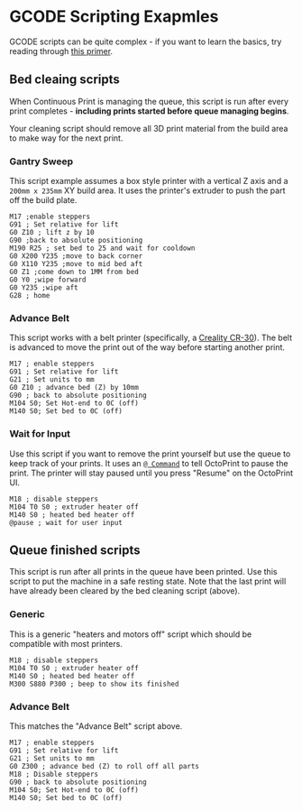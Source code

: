 # GCODE Scripting Exapmles

GCODE scripts can be quite complex - if you want to learn the basics, try reading through [this primer](https://www.simplify3d.com/support/articles/3d-printing-gcode-tutorial/).

## Bed cleaing scripts

When Continuous Print is managing the queue, this script is run after every print completes - **including prints started before queue managing begins**. 

Your cleaning script should remove all 3D print material from the build area to make way for the next print.

### Gantry Sweep

This script example assumes a box style printer with a vertical Z axis and a `200mm x 235mm` XY build area. It uses the printer's extruder to
push the part off the build plate.

```
M17 ;enable steppers
G91 ; Set relative for lift
G0 Z10 ; lift z by 10
G90 ;back to absolute positioning
M190 R25 ; set bed to 25 and wait for cooldown
G0 X200 Y235 ;move to back corner
G0 X110 Y235 ;move to mid bed aft
G0 Z1 ;come down to 1MM from bed
G0 Y0 ;wipe forward
G0 Y235 ;wipe aft
G28 ; home
```

### Advance Belt

This script works with a belt printer (specifically, a [Creality CR-30](https://www.creality.com/goods-detail/creality-3dprintmill-3d-printer)). The belt is advanced to move the print out of the way before starting another print.

```
M17 ; enable steppers
G91 ; Set relative for lift
G21 ; Set units to mm
G0 Z10 ; advance bed (Z) by 10mm
G90 ; back to absolute positioning
M104 S0; Set Hot-end to 0C (off)
M140 S0; Set bed to 0C (off)
```

### Wait for Input

Use this script if you want to remove the print yourself but use the queue to keep track of your prints. It uses an [`@ Command`](https://docs.octoprint.org/en/master/features/atcommands.html) to tell OctoPrint to pause the print. The printer will stay paused until you press "Resume" on the OctoPrint UI.

```
M18 ; disable steppers
M104 T0 S0 ; extruder heater off
M140 S0 ; heated bed heater off
@pause ; wait for user input
```

## Queue finished scripts

This script is run after all prints in the queue have been printed. Use this script to put the machine in a safe resting state. Note that the last print will have already been cleared by the bed cleaning script (above).

### Generic

This is a generic "heaters and motors off" script which should be compatible with most printers.

```
M18 ; disable steppers
M104 T0 S0 ; extruder heater off
M140 S0 ; heated bed heater off
M300 S880 P300 ; beep to show its finished
```

### Advance Belt

This matches the "Advance Belt" script above.

```
M17 ; enable steppers
G91 ; Set relative for lift
G21 ; Set units to mm
G0 Z300 ; advance bed (Z) to roll off all parts
M18 ; Disable steppers
G90 ; back to absolute positioning
M104 S0; Set Hot-end to 0C (off)
M140 S0; Set bed to 0C (off)
```
